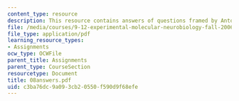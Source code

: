 ```yaml
---
content_type: resource
description: This resource contains answers of questions framed by Antoch,et al.
file: /media/courses/9-12-experimental-molecular-neurobiology-fall-2006/c3ba76dc9a093cb20550f590d9f68efe_08answers.pdf
file_type: application/pdf
learning_resource_types:
- Assignments
ocw_type: OCWFile
parent_title: Assignments
parent_type: CourseSection
resourcetype: Document
title: 08answers.pdf
uid: c3ba76dc-9a09-3cb2-0550-f590d9f68efe
---
```

